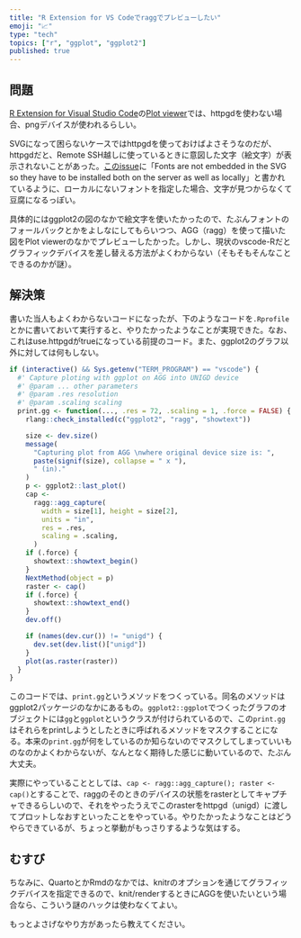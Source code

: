 ```yaml
---
title: "R Extension for VS Codeでraggでプレビューしたい"
emoji: "📈"
type: "tech"
topics: ["r", "ggplot", "ggplot2"]
published: true
---
```


## 問題

[R Extension for Visual Studio Code](https://github.com/REditorSupport/vscode-R)の[Plot viewer](https://github.com/REditorSupport/vscode-R/wiki/Plot-viewer)では、httpgdを使わない場合、pngデバイスが使われるらしい。

SVGになって困らないケースではhttpgdを使っておけばよさそうなのだが、httpgdだと、Remote SSH越しに使っているときに意図した文字（絵文字）が表示されないことがあった。[このissue](https://github.com/nx10/httpgd/issues/138#issuecomment-1636582482)に「Fonts are not embedded in the SVG so they have to be installed both on the server as well as locally」と書かれているように、ローカルにないフォントを指定した場合、文字が見つからなくて豆腐になるっぽい。

具体的にはggplot2の図のなかで絵文字を使いたかったので、たぶんフォントのフォールバックとかをよしなにしてもらいつつ、AGG（ragg）を使って描いた図をPlot viewerのなかでプレビューしたかった。しかし、現状のvscode-Rだとグラフィックデバイスを差し替える方法がよくわからない（そもそもそんなことできるのかが謎）。


## 解決策

書いた当人もよくわからないコードになったが、下のようなコードを`.Rprofile`とかに書いておいて実行すると、やりたかったようなことが実現できた。なお、これはuse.httpgdがtrueになっている前提のコード。また、ggplot2のグラフ以外に対しては何もしない。

```r
if (interactive() && Sys.getenv("TERM_PROGRAM") == "vscode") {
  #' Capture ploting with ggplot on AGG into UNIGD device
  #' @param ... other parameters
  #' @param .res resolution
  #' @param .scaling scaling
  print.gg <- function(..., .res = 72, .scaling = 1, .force = FALSE) {
    rlang::check_installed(c("ggplot2", "ragg", "showtext"))

    size <- dev.size()
    message(
      "Capturing plot from AGG \nwhere original device size is: ",
      paste(signif(size), collapse = " x "),
      " (in)."
    )
    p <- ggplot2::last_plot()
    cap <-
      ragg::agg_capture(
        width = size[1], height = size[2],
        units = "in",
        res = .res,
        scaling = .scaling,
      )
    if (.force) {
      showtext::showtext_begin()
    }
    NextMethod(object = p)
    raster <- cap()
    if (.force) {
      showtext::showtext_end()
    }
    dev.off()

    if (names(dev.cur()) != "unigd") {
      dev.set(dev.list()["unigd"])
    }
    plot(as.raster(raster))
  }
}
```

このコードでは、`print.gg`というメソッドをつくっている。同名のメソッドはggplot2パッケージのなかにあるもの。`ggplot2::ggplot`でつくったグラフのオブジェクトには`gg`と`ggplot`というクラスが付けられているので、この`print.gg`はそれらをprintしようとしたときに呼ばれるメソッドをマスクすることになる。本来の`print.gg`が何をしているのか知らないのでマスクしてしまっていいものなのかよくわからないが、なんとなく期待した感じに動いているので、たぶん大丈夫。

実際にやっていることとしては、`cap <- ragg::agg_capture(); raster <- cap()`とすることで、raggのそのときのデバイスの状態をrasterとしてキャプチャできるらしいので、それをやったうえでこのrasterをhttpgd（unigd）に渡してプロットしなおすといったことをやっている。やりたかったようなことはどうやらできているが、ちょっと挙動がもっさりするような気はする。


## むすび

ちなみに、QuartoとかRmdのなかでは、knitrのオプションを通じてグラフィックデバイスを指定できるので、knit/renderするときにAGGを使いたいという場合なら、こういう謎のハックは使わなくてよい。

もっとよさげなやり方があったら教えてください。
